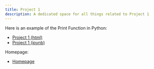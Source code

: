 ```yaml
---
title: Project 1
description: A dedicated space for all things related to Project 1
---
```

Here is an example of the Print Function in Python:
- [Project 1 (html)](Project1.html)
- [Project 1 (ipynb)](Project1.ipynb) 

Homepage: 
- [Homepage](https://github.com/ghrahulshah/ghrahulshah.github.io)

